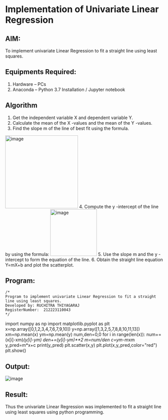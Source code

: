 # Implementation of Univariate Linear Regression
## AIM:
To implement univariate Linear Regression to fit a straight line using least squares.

## Equipments Required:
1. Hardware – PCs
2. Anaconda – Python 3.7 Installation / Jupyter notebook

## Algorithm
1. Get the independent variable X and dependent variable Y.
2. Calculate the mean of the X -values and the mean of the Y -values.
3. Find the slope m of the line of best fit using the formula. 
<img width="231" alt="image" src="https://user-images.githubusercontent.com/93026020/192078527-b3b5ee3e-992f-46c4-865b-3b7ce4ac54ad.png">
4. Compute the y -intercept of the line by using the formula:
<img width="148" alt="image" src="https://user-images.githubusercontent.com/93026020/192078545-79d70b90-7e9d-4b85-9f8b-9d7548a4c5a4.png">
5. Use the slope m and the y -intercept to form the equation of the line.
6. Obtain the straight line equation Y=mX+b and plot the scatterplot.

## Program:
```
/*
Program to implement univariate Linear Regression to fit a straight line using least squares.
Developed by: RUCHITRA THIYAGARAJ
RegisterNumber:  212223110043
*/
```
import numpy as np
import matplotlib.pyplot as plt
x=np.array([0,1,2,3,4,7,6,7,9,10])
y=np.array([1,3,2,5,7,8,8,10,11,13])
xm=np.mean(x)
ym=np.mean(y)
num,den=0,0
for i in range(len(x)):
  num+=(x[i]-xm)*(y[i]-ym)
  den+=(y[i]-ym)**2
m=num/den
c=ym-m*xm
y_pred=m*x+c
print(y_pred)
plt.scatter(x,y)
plt.plot(x,y_pred,color="red")
plt.show()

## Output:
![image](https://github.com/RuchitraThiyagaraj/Find-the-best-fit-line-using-Least-Squares-Method/assets/154776996/e976a534-288e-438e-b2ca-5f8439b59894)



## Result:
Thus the univariate Linear Regression was implemented to fit a straight line using least squares using python programming.
